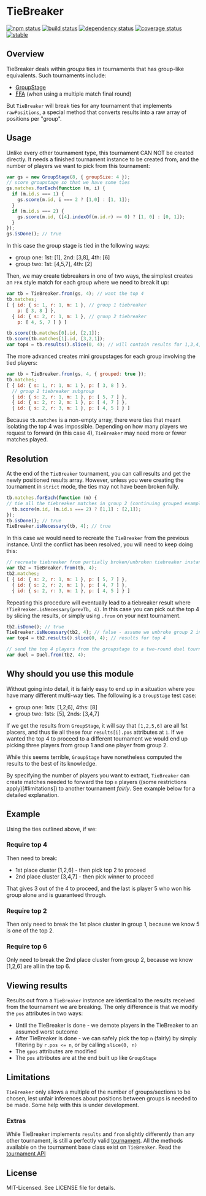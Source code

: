 # TieBreaker
[![npm status](http://img.shields.io/npm/v/tiebreaker.svg)](https://www.npmjs.org/package/tiebreaker)
[![build status](https://secure.travis-ci.org/clux/tiebreaker.svg)](http://travis-ci.org/clux/tiebreaker)
[![dependency status](https://david-dm.org/clux/tiebreaker.svg)](https://david-dm.org/clux/tiebreaker)
[![coverage status](http://img.shields.io/coveralls/clux/tiebreaker.svg)](https://coveralls.io/r/clux/tiebreaker)
[![stable](http://img.shields.io/badge/stability-stable-74C614.svg)](http://nodejs.org/api/documentation.html#documentation_stability_index)

## Overview
TieBreaker deals within _groups_ ties in tournaments that has group-like equivalents. Such tournaments include:

- [GroupStage](https://npmjs.org/package/groupstage)
- [FFA](https://npmjs.org/package/ffa) (when using a multiple match final round)

But `TieBreaker` will break ties for any tournament that implements `rawPositions`, a special method that converts results into a raw array of positions per "group".

## Usage
Unlike every other tournament type, this tournament CAN NOT be created directly. It needs a finished tournament instance to be created from, and the number of players we want to pick from this tournament:

```js
var gs = new GroupStage(8, { groupSize: 4 });
// score groupstage so that we have some ties
gs.matches.forEach(function (m, i) {
  if (m.id.s === 1) {
    gs.score(m.id, i === 2 ? [1,0] : [1, 1]);
  }
  if (m.id.s === 2) {
    gs.score(m.id, ([4].indexOf(m.id.r) >= 0) ? [1, 0] : [0, 1]);
  }
});
gs.isDone(); // true
```

In this case the group stage is tied in the following ways:

- group one: 1st: [1], 2nd: [3,8], 4th: [6]
- group two: 1st: [4,5,7], 4th: [2]

Then, we may create tiebreakers in one of two ways, the simplest creates an `FFA` style match for each group where we need to break it up:

```js
var tb = TieBreaker.from(gs, 4); // want the top 4
tb.matches;
[ { id: { s: 1, r: 1, m: 1 }, // group 1 tiebreaker
    p: [ 3, 8 ] },
  { id: { s: 2, r: 1, m: 1 }, // group 2 tiebreaker
    p: [ 4, 5, 7 ] } ]

tb.score(tb.matches[0].id, [2,1]);
tb.score(tb.matches[1].id, [3,2,1]);
var top4 = tb.results().slice(0, 4); // will contain results for 1,3,4,5
```

The more advanced creates mini groupstages for each group involving the tied players:

```js
var tb = TieBreaker.from(gs, 4, { grouped: true });
tb.matches;
[ { id: { s: 1, r: 1, m: 1 }, p: [ 3, 8 ] },
  // group 2 tiebreaker subgroup
  { id: { s: 2, r: 1, m: 1 }, p: [ 5, 7 ] },
  { id: { s: 2, r: 2, m: 1 }, p: [ 4, 7 ] },
  { id: { s: 2, r: 3, m: 1 }, p: [ 4, 5 ] } ]
```

Because `tb.matches` is a non-empty array, there were ties that meant isolating the top 4 was impossible. Depending on how many players we request to forward (in this case 4), `TieBreaker` may need more or fewer matches played.


## Resolution
At the end of the `TieBreaker` tournament, you can call results and get the newly positioned results array. However, unless you were creating the tournament in `strict` mode, the ties may not have been broken fully.

```js
tb.matches.forEach(function (m) {
// tie all the tiebreaker matches in group 2 (continuing grouped example)
  tb.score(m.id, (m.id.s === 2) ? [1,1] : [2,1]);
});
tb.isDone(); // true
TieBreaker.isNecessary(tb, 4); // true
```

In this case we would need to recreate the `TieBreaker` from the previous instance. Until the conflict has been resolved, you will need to keep doing this:

```js
// recreate tiebreaker from partially broken/unbroken tiebreaker instance
var tb2 = TieBreaker.from(tb, 4);
tb2.matches;
[ { id: { s: 2, r: 1, m: 1 }, p: [ 5, 7 ] },
  { id: { s: 2, r: 2, m: 1 }, p: [ 4, 7 ] },
  { id: { s: 2, r: 3, m: 1 }, p: [ 4, 5 ] } ]
```

Repeating this procedure will eventually lead to a tiebreaker result where `!TieBreaker.isNecessary(prevTb, 4)`. In this case you can pick out the top 4 by slicing the results, or simply using `.from` on your next tournament.

```js
tb2.isDone(); // true
TieBreaker.isNecessary(tb2, 4); // false - assume we unbroke group 2 in tb2
var top4 = tb2.results().slice(0, 4); // results for top 4

// send the top 4 players from the groupstage to a two-round duel tournament
var duel = Duel.from(tb2, 4);
```

## Why should you use this module
Without going into detail, it is fairly easy to end up in a situation where you have many different multi-way ties. The following is a `GroupStage` test case:

- group one: 1sts: [1,2,6], 4ths: [8]
- group two: 1sts: [5], 2nds: [3,4,7]

If we get the results from `GroupStage`, it will say that `[1,2,5,6]` are all 1st placers, and thus tie all these four `results[i].pos` attributes at `1`.
If we wanted the top 4 to proceed to a different tournament we would end up picking three players from group 1 and one player from group 2.

While this seems terrible, `GroupStage` have nonetheless computed the results to the best of its knowledge.

By specifying the number of players you want to extract, `TieBreaker` can create matches needed to forward the top `n` players ((some restrictions apply)[#limitations]) to another tournament _fairly_. See example below for a detailed explanation.

## Example
Using the ties outlined above, if we:
### Require top 4
Then need to break:

- 1st place cluster [1,2,6] - then pick top 2 to proceed
- 2nd place cluster [3,4,7] - then pick winner to proceed

That gives 3 out of the 4 to proceed, and the last is player 5 who won his group alone and is guaranteed through.

### Require top 2
Then only need to break the 1st place cluster in group 1, because we know 5 is one of the top 2.

### Require top 6
Only need to break the 2nd place cluster from group 2, because we know [1,2,6] are all in the top 6.

## Viewing results
Results out from a `TieBreaker` instance are identical to the results received from the tournament we are breaking. The only difference is that we modify the `pos` attributes in two ways:

- Until the TieBreaker is done - we demote players in the TieBreaker to an assumed worst outcome
- After TieBreaker is done - we can safely pick the top `n` (fairly) by simply filtering by `r.pos <= n`, or by calling `slice(0, n)`
- The `gpos` attributes are modified
- The `pos` attributes are at the end built up like `GroupStage`

## Limitations
`TieBreaker` only allows a multiple of the number of groups/sections to be chosen, lest unfair inferences about positions between groups is needed to be made. Some help with this is under development.

### Extras
While TieBreaker implements `results` and `from` slightly differently than any other tournament, is still a perfectly valid [tournament](https://npmjs.org/package/tournament). All the methods available on the tournament base class exist on `TieBreaker`. Read the [tournament API](https://github.com/clux/tournament/master/blob/doc/base.md)

## License
MIT-Licensed. See LICENSE file for details.
